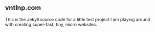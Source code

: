 ## vntlnp.com 

This is the Jekyll source code for a little test project I am playing around with creating super-fast, tiny, micro websites.
